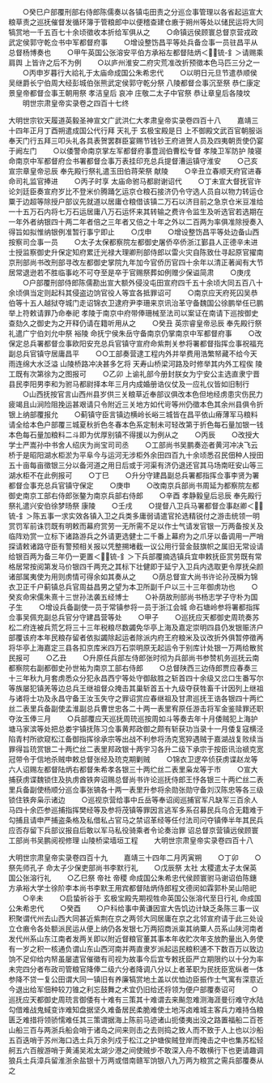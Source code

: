 <!-- { "loadSidebar": true } -->
　　○癸巳户部覆刑部右侍郎陈儒奏以各镇屯田责之分巡佥事管理以各省起运宣大粮草责之巡抚催督发循环簿于管粮郎中以便稽查建仓廒于朔州等处以储民运将大同犒赏地一千五百七十余顷徵收本折给军俱从之
　　○命镇远侯顾寰总督京营戎政武定侯郭守乾佥书中军都督府事
　　○增设整饬昌平等处兵备佥事一员驻昌平从总督杨博奏也
　　○甲午英国公张溶安平伯方承裕左都督陆炳＜锍-釒＞请赐乘肩舆  上皆许之后不为例
　　○以庐州淮安二府灾荒准改折预徵本色马匹三分之一
　　○丙申岁暮行大祫礼于太庙命成国公朱希忠代
　　○以明日元旦节遣恭顺侯吴继爵长宁伯周大经彭城伯张熊武定侯郭守乾分祭  八陵都督佥事沉至祭  恭仁康定景皇帝都督佥事王朝用祭  孝洁皇后  哀冲  庄敬二太子中官祭  恭让章皇后各陵坟
　　明世宗肃皇帝实录卷之四百十七终
　　


大明世宗钦天履道英毅圣神宣文广武洪仁大孝肃皇帝实录卷四百十八
　　嘉靖三十四年正月丁酉朔遣成国公代行拜  天礼于  玄极宝殿是日  上不御殿文武百官朝服诣奉天门行五拜三叩头礼各具表贺罢群臣宴赐节钱钞王府进贺人员及四夷朝贡使仍宴于阙左门
　　○以倭警命南京掌左军都督府事豊润伯曹松专督  孝陵卫军防护  陵寝  命南京中军都督府佥书署都督佥事万表挂印充总兵提督漕运镇守淮安
　　○己亥  宣宗章皇帝忌辰  奉先殿行祭礼遣玉田伯蒋荣祭  献陵
　　○辛丑立春顺天府官进春命司礼监官捧进
　　○丙子时享  太庙命驸马都尉谢诏代
　　○丁未宣大督抚官许论刘廷臣奏宣府岁比不登米价腾踊乞运京仓粮石接济仍令守选人员自以物力转运仓粟于边超等除授户部议先就道以居庸仓粮借该镇二万石以济目前之急京仓米豆准给一十五万石内将七万石运居庸八万石运怀来其转输之费许令监生及听选官若选期在一年外者纳银四十两二年者倍之三年者又倍之十年之外以二百两为率俱准除授奏入得旨如拟惟纳银例准暂行事宁即止
　　○戊申
　　○增设整饬昌平等处边备山西按察司佥事一员
　　○太子太保都察院左都御史屠侨卒侨浙江鄞县人正德辛未进士授监察御史升保定知府累迁光禄大理卿刑部侍郎以雷火灾自陈致仕寻起原官擢南京刑部尚书改刑部寻改左都御史掌院九年加今官侨历官四十余年以清正著闻有大节居常退逊若不胜临事屹不可夺至是卒于官赐祭葬如例赠少保谥简肃
　　○庚戌
　　○户部覆刑部侍郎陈儒勘出宣大额外侵没屯田宣府四千五十余顷大同五百八十余顷俱当定则起科其侵盗边饷官役人等宜各抵罪诏可
　　○南京应天府死囚吴恭伯等十五人越狱夺城门走诏锦衣卫逮府尹李珊来京讯治革守备魏国公徐鹏举任已鹏举上符敕请罪乃命奉祀  孝陵于南京中府带俸珊械至法司以案证在南请下巡按御史查劾久之御史为之开释仍请在籍听用从之
　　○癸丑  英宗睿皇帝忌辰  奉先殿行祭礼遣广宁伯刘允中祭  裕陵  命抚宁侯朱岳守备南京仍掌南京中军都督府事
　　○改保定总兵署都督佥事欧阳安充总兵官镇守宣府命紫荆关参将署都督指挥佥事祝福充副总兵官镇守居庸昌平
　　○○工部奏营逮工程内外并举费用浩繁帑藏不给今天雨连绵大水泛溢  山陵桥路冲决甚多乞将  天寿山桥梁河路及时修举其内外工程俟  陵工既有次第徐为之图报可
　　○乙卯  上谕礼部今册封朕女为宁安公主选直隶宁晋县民李阳男李和为驸马都尉择本年三月内成婚册诰仪仗及一应礼仪皆如旧制行
　　○山西抚按官言山西州县岁供三关粮草近奉部议俱改本色但地经虏患灾伤民力疲竭且山涧险阻挽运甚艰请只令附近三关地方如代岢等州仍徵本色其余州县俱令折银上纳部覆报允
　　○蓟镇守臣言镇边横岭长峪三城皆在昌平依山瘠薄军马粮料请全给本色户部覆三城夏秋折色冬春本色系定制未可轻改第于折色每石量加银一钱本色每石量加粮料二斗即为优厚别镇不得援以为例从之
　　○丙辰
　　○改授大学士严嵩孙中书舍人绍庆为尚宝司司丞
　　○工部尚书吴鹏奏迩者黄河冲决飞云桥于是昭阳湖水柜淤为平阜今与运河无涉柜外余田四百九十余顷悉召民佃种人授田五十亩每亩徵银三分以备河道之用日后或于河渠有济仍退还官其马场南旺安山等三湖水柜不在此例报可
　　○丁巳
　　○升分守建昌副总兵署都指挥佥事李贤为署都督佥事充总兵官镇守保定
　　○庚申
　　○改南京兵部尚书周延为都察院左都御史南京工部右侍郎张鏊为南京兵部右侍郎
　　○辛酉  孝静毅皇后忌辰  奉先殿行祭礼遣兴安伯徐梦旸祭  康陵
　　○壬戌
　　○提督八卫兵马署都督佥事赵卿＜锍-釒＞陈五事一求实效各镇入卫之兵类多庸弱请遣官抡选精锐付之游击统领一明赏罚军前诛罚既有明敕而幕府赏劳一无所需不足以作士气请发官银一万两备按关及临阵劝赏一立标下诸路游兵之外请更选健士二千番上幕府为之爪牙以备调用一严哨探请敕诸路守臣有警预相关报以凭整搠堵截一议公用行营金鼓旗帜之属旧无常设请给银百两为备三年仍一更置＜锍-釒＞下兵部覆摘选镇兵宜申敕抚臣赏劳既有常格居常按阅第发马价银四千两充之其标下壮健即于延宁入卫兵内选取更令厚抚朵颜诸部属夷使为用则虏情可得余如其奏从之
　　○荫总督宣大尚书许论孙茂橓为锦衣卫正千户蓟镇总兵官周益昌男之望为本卫所副千户以三十三年御虏功也
　　○癸亥命宋儒朱熹十三世孙法袭五经博士
　　○补荫故刑部尚书杨志学子守朴为国子生
　　○增设兵备副使一员于常镇参将一员于浙江会城  命石塘岭参将署都指挥佥事吴佩充副总兵官分守建昌营等处
　　○甲子
　　○巡抚应天都御史周珫奏苏松二府连被兵荒乞将三十三年税粮尽数蠲免华亭上海及嘉定崇明四县仍发银赈济户部覆该府本年民粮存留者依拟蠲除起运者除派内府王府粮米及议改折外俱暂停徵再将华亭上海嘉定三县各扣京库米四万石崇明原无起运令于别库计处银一万两给散贫民报可
　　○乙丑
　　○升原任兵部左侍郎张时彻为兵部尚书参赞机务巡抚云南都察院右副都御史孙世祐为南京工部右侍郎
　　○总督陕西三边侍郎贾应春奏三十三年秋九月套虏悉众分犯永昌西宁等处守御敌胜之斩首四十余级又岔口生番写尔等族屡犯镇羌等边总兵王继祖督众掩击其巢斩首五十九级夺获牲畜千计因列上继祖与诸将士功及永昌守备王汝玉失守之罪诏赏应春继祖及甘肃巡抚王诰各银四十两纻丝二表里兵备副使孟淮副总兵曹世忠各二十两一表里宥原任游击将军金鉴赎罪还职夺汝玉俸三月
　　○兵部覆应天巡抚周珫巡按周如斗等奏去年十月倭贼犯上海护塘马家滨等处把总娄宇镇抚陈习佥事黄邦政御之颇有斩获功当录十一月倭复寇横泾陷青村所欲窥松江备御指挥徐承宗等出战不利参将汤克宽猝遇贼于嘉湖战复败续当罪得旨珫赏银二十两纻丝二表里邦政银十两宇习各升二级下承宗于按臣讯治禠克宽冠带令于信地杀贼申敕总督张经及珫克期剿贼
　　○锦衣卫逻卒侦获虏谍赵龙等六人诏赐左都督陆炳右都督朱希孝各银三十两纻丝二表里枭龙等于市
　　○宣大捕获虏谍魏锁住及执虏酋铁奔诏赐总督尚书许论巡抚侍郎王忬各银三十两纻丝二表里兵备副使杨顺分巡佥事张镐各十两一表里升参将余勋张勋守备刘汉陈忠等各三级锁住铁奔枭示诸边
　　○巡视京营给事中丘岳等奉诏阅巡捕官军凡缺军三百余人马四十余匹参巡捕指挥樊经等及参将茂镇等罪因言逃军多系召募民兵乌合无籍难于勾捕且请申严捕盗条格及私借私占官马之禁诏革经等任付法司问夺镇俸半年其民兵应否存留下兵部议报自后敢以军马私役骑乘者令论奏治罪  诏总督京营镇远侯顾寰工部尚书吴鹏阅视修理  山陵桥梁墙垣工程
　　大明世宗肃皇帝实录卷四百十八


大明世宗肃皇帝实录卷四百十九
　　嘉靖三十四年二月丙寅朔
　　○丁卯
　　○祭先师孔子  命太子少保吏部尚书李默行礼
　　○戊辰祭  太社  太稷遣太子太保英国公张溶行礼
　　○乙巳祭  帝社  帝稷  命成国公朱希忠代侯顾寰驸马谢诏伯陈鏸方承裕大学士徐阶李本尚书李默王用宾都督陆炳侍郎程文德闵如霖郭朴吴山陪祀
　　○辛未
　　○启蛰祈谷于  玄极宝殿先期视牲命英国公张溶代至日行礼  命成国公朱希忠代
　　○癸酉
　　○户科给事中黄谦因宣大告饥边计缺乏条陈三事一议积聚谓代州去山西大同甚近紫荆在京之两邻大同居庸在京之北邻宣府请于此三处设立仓廒令各处额派民运从便上纳仍各发银七万两招商派粜其纳粟人员系山陕河南者发代州系山东江南者发两关即以附近督粮官董其事本年收贮次年支放酌量出入务使有一岁之积一核通负谓山东山西河南并两直隶岁派起运民粮积逋不下数百万以致边饷不足仰给内帑虽屡遣官催徵有司视为故事今后宜专敕抚臣严立期限约以十分为率未完四分者布政司管粮官降俸二级六分者降调八分以上者革职为民抚臣宽纵者一体参降不贷一复公田谓大同一镇旧有养廉犒赏地土盖以优恤边臣振作士气寓有深意近今退出给军佃种较刀锥之利忘鼓舞之术宜仍旧给还将领为便户部覆奏诏可
　　○巡抚应天都御史周珫言御倭有十难有三策其十难谓去来飈忽难测海涯曼衍难守水陆勾借难战鬼蜮变诈难知盘据坚久难备居民柔脆难使土地泻卤难城主客兵力难持刍粮匮乏难措将领骄懦难任其三策谓据海上陈前马迹诸山扼倭夷出没之路置福船二百苍山船三百与两浙兵船会哨于诸岛之间来则击之去则捣之致人而不致于人上也以沙船五百迭哨于苏州海口选土兵万余列戍于松江之护塘俟贼登岸而掩击之中也集苏松轻舸五六百艘游哨于黄浦吴淞太湖少港之间使贼步不敢深入舟不敢横行下也更请趣调狼兵土兵漳兵留淮浙余盐银十万两或借南赣军饷银八九万两为粮赏之需兵部覆奏从之
